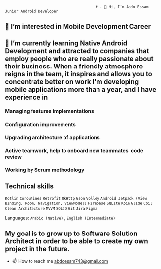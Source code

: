                                              # - 👋 Hi, I’m Abdo Essam Junior Android Developer 
## 👀 I’m interested in Mobile Development Career 
## 🌱 I’m currently learning Native Android Development and attracted to companies that employ people who are really passionate about their business. When a friendly atmosphere reigns in the team, it inspires and allows you to concentrate better on work I'm developing mobile applications more than a year, and I have experience in 
 
###  Managing features implementations
###  Configuration improvements
###  Upgrading architecture of applications
###  Active teamwork, help to onboard new teammates, code review
###  Working by Scrum methodology





 ## Technical skills  
 `Kotlin`    `Coroutines`    `Retrofit`    `OkHttp`    `Gson`    `Volley`    `Android Jetpack (View Binding, Room, Navigation, ViewModel)`    `Firebase`  `SQLite`    `Koin`    `Glide`    `Coil`    `Clean Architecture`    `MVVM`    `SOLID`    `Git`    `Jira`   `Figma`
 
 
 
 

Languages: `Arabic (Native)` , `English (Intermediate)` 



 ## My goal is to grow up to Software Solution Architect in order to be able to create my own project in the future.

- 📫 How to reach me abdoessm743@gmail.com

<!---
abdo-essam/abdo-essam is a ✨ special ✨ repository because its `README.md` (this file) appears on your GitHub profile.
You can click the Preview link to take a look at your changes.
--->
